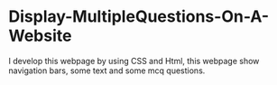 # Display-MultipleQuestions-On-A-Website
I develop this webpage by using CSS and Html, this webpage show navigation bars, some text and some mcq questions.
